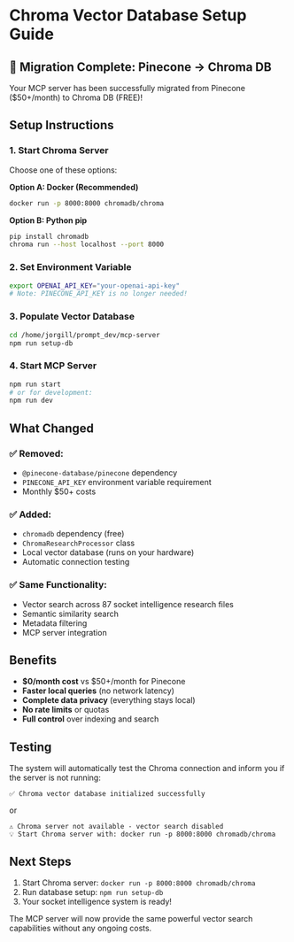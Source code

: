 # Chroma Vector Database Setup Guide

## 🎉 Migration Complete: Pinecone → Chroma DB

Your MCP server has been successfully migrated from Pinecone ($50+/month) to Chroma DB (FREE)!

## Setup Instructions

### 1. Start Chroma Server
Choose one of these options:

**Option A: Docker (Recommended)**
```bash
docker run -p 8000:8000 chromadb/chroma
```

**Option B: Python pip**
```bash
pip install chromadb
chroma run --host localhost --port 8000
```

### 2. Set Environment Variable
```bash
export OPENAI_API_KEY="your-openai-api-key"
# Note: PINECONE_API_KEY is no longer needed!
```

### 3. Populate Vector Database
```bash
cd /home/jorgill/prompt_dev/mcp-server
npm run setup-db
```

### 4. Start MCP Server
```bash
npm run start
# or for development:
npm run dev
```

## What Changed

### ✅ **Removed:**
- `@pinecone-database/pinecone` dependency
- `PINECONE_API_KEY` environment variable requirement
- Monthly $50+ costs

### ✅ **Added:**
- `chromadb` dependency (free)
- `ChromaResearchProcessor` class
- Local vector database (runs on your hardware)
- Automatic connection testing

### ✅ **Same Functionality:**
- Vector search across 87 socket intelligence research files
- Semantic similarity search
- Metadata filtering
- MCP server integration

## Benefits

- **$0/month cost** vs $50+/month for Pinecone
- **Faster local queries** (no network latency)
- **Complete data privacy** (everything stays local)
- **No rate limits** or quotas
- **Full control** over indexing and search

## Testing

The system will automatically test the Chroma connection and inform you if the server is not running:

```
✅ Chroma vector database initialized successfully
```

or

```
⚠️ Chroma server not available - vector search disabled
💡 Start Chroma server with: docker run -p 8000:8000 chromadb/chroma
```

## Next Steps

1. Start Chroma server: `docker run -p 8000:8000 chromadb/chroma`
2. Run database setup: `npm run setup-db`
3. Your socket intelligence system is ready!

The MCP server will now provide the same powerful vector search capabilities without any ongoing costs.